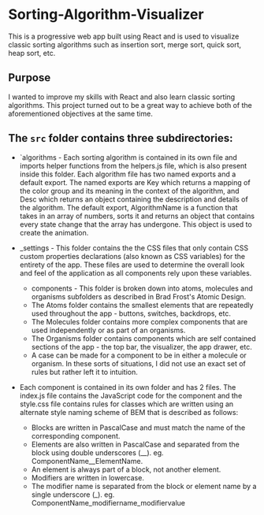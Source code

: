 # Sorting-Algorithm-Visualizer
This is a progressive web app built using React and is used to visualize classic sorting algorithms such as insertion sort, merge sort, quick sort, heap sort, etc.

## Purpose
I wanted to improve my skills with React and also learn classic sorting algorithms. This project turned out to be a great way to achieve both of the aforementioned objectives at the same time.

## The `src` folder contains three subdirectories:

- `algorithms - Each sorting algorithm is contained in its own file and imports helper functions from the helpers.js file, which is also present inside this folder. Each algorithm file has two named exports and a default export. The named exports are <AlgorithmName>Key which returns a mapping of the color group and its meaning in the context of the algorithm, and <AlgorithmName>Desc which returns an object containing the description and details of the algorithm. The default export, AlgorithmName is a function that takes in an array of numbers, sorts it and returns an object that contains every state change that the array has undergone. This object is used to create the animation.

- _settings - This folder contains the the CSS files that only contain CSS custom properties declarations (also known as CSS variables) for the entirety of the app. These files are used to determine the overall look and feel of the application as all components rely upon these variables.

  - components - This folder is broken down into atoms, molecules and organisms subfolders as described in Brad Frost's Atomic Design.
  - The Atoms folder contains the smallest elements that are repeatedly used throughout the app - buttons, switches, backdrops, etc.
  - The Molecules folder contains more complex components that are used independently or as part of an organisms.
  - The Organisms folder contains components which are self contained sections of the app - the top bar, the visualizer, the app drawer, etc.
  - A case can be made for a component to be in either a molecule or organism. In these sorts of situations, I did not use an exact set of rules but rather left it to intuition.

- Each component is contained in its own folder and has 2 files. The index.js file contains the JavaScript code for the component and the style.css file contains rules for classes which are written using an alternate style naming scheme of BEM that is described as follows:

  - Blocks are written in PascalCase and must match the name of the corresponding component.
  - Elements are also written in PascalCase and separated from the block using double underscores (__). eg. ComponentName__ElementName.
  - An element is always part of a block, not another element.
  - Modifiers are written in lowercase.
  - The modifier name is separated from the block or element name by a single underscore (_). eg. ComponentName_modifiername_modifiervalue
